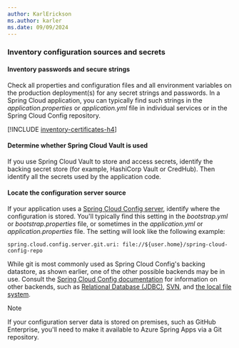 ```yaml
---
author: KarlErickson
ms.author: karler
ms.date: 09/09/2024
---
```


### Inventory configuration sources and secrets

#### Inventory passwords and secure strings

Check all properties and configuration files and all environment variables on the production deployment(s) for any secret strings and passwords. In a Spring Cloud application, you can typically find such strings in the *application.properties* or *application.yml* file in individual services or in the Spring Cloud Config repository.

[!INCLUDE [inventory-certificates-h4](inventory-certificates-h4.md)]

#### Determine whether Spring Cloud Vault is used

If you use Spring Cloud Vault to store and access secrets, identify the backing secret store (for example, HashiCorp Vault or CredHub). Then identify all the secrets used by the application code.

#### Locate the configuration server source

If your application uses a [Spring Cloud Config server](https://docs.spring.io/spring-cloud-config/docs/current/reference/html/#_spring_cloud_config_server), identify where the configuration is stored. You'll typically find this setting in the *bootstrap.yml* or *bootstrap.properties* file, or sometimes in the *application.yml* or *application.properties* file. The setting will look like the following example:

```properties
spring.cloud.config.server.git.uri: file://${user.home}/spring-cloud-config-repo
```

While git is most commonly used as Spring Cloud Config's backing datastore, as shown earlier, one of the other possible backends may be in use. Consult the [Spring Cloud Config documentation](https://docs.spring.io/spring-cloud-config/docs/current/reference/html/#_environment_repository) for information on other backends, such as [Relational Database (JDBC)](https://docs.spring.io/spring-cloud-config/docs/current/reference/html/#_jdbc_backend), [SVN](https://docs.spring.io/spring-cloud-config/docs/current/reference/html/#_version_control_backend_filesystem_use), and [the local file system](https://docs.spring.io/spring-cloud-config/docs/current/reference/html/#_file_system_backend).

> [!NOTE]
> If your configuration server data is stored on premises, such as GitHub Enterprise, you'll need to make it available to Azure Spring Apps via a Git repository.
